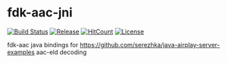 # fdk-aac-jni

[![Build Status](https://travis-ci.com/serezhka/fdk-aac-jni.svg?branch=master)](https://travis-ci.com/serezhka/fdk-aac-jni) 
[![Release](https://jitpack.io/v/serezhka/fdk-aac-jni.svg)](https://jitpack.io/#serezhka/fdk-aac-jni) 
[![HitCount](http://hits.dwyl.io/serezhka/fdk-aac-jni.svg)](http://hits.dwyl.io/serezhka/fdk-aac-jni)
[![License](https://img.shields.io/badge/license-MIT-blue.svg)](http://opensource.org/licenses/MIT)

fdk-aac java bindings for https://github.com/serezhka/java-airplay-server-examples aac-eld decoding